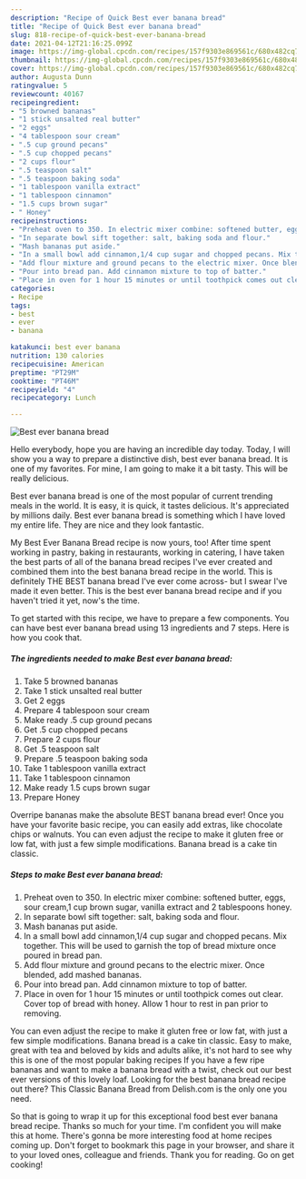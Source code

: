 ```yaml
---
description: "Recipe of Quick Best ever banana bread"
title: "Recipe of Quick Best ever banana bread"
slug: 818-recipe-of-quick-best-ever-banana-bread
date: 2021-04-12T21:16:25.099Z
image: https://img-global.cpcdn.com/recipes/157f9303e869561c/680x482cq70/best-ever-banana-bread-recipe-main-photo.jpg
thumbnail: https://img-global.cpcdn.com/recipes/157f9303e869561c/680x482cq70/best-ever-banana-bread-recipe-main-photo.jpg
cover: https://img-global.cpcdn.com/recipes/157f9303e869561c/680x482cq70/best-ever-banana-bread-recipe-main-photo.jpg
author: Augusta Dunn
ratingvalue: 5
reviewcount: 40167
recipeingredient:
- "5 browned bananas"
- "1 stick unsalted real butter"
- "2 eggs"
- "4 tablespoon sour cream"
- ".5 cup ground pecans"
- ".5 cup chopped pecans"
- "2 cups flour"
- ".5 teaspoon salt"
- ".5 teaspoon baking soda"
- "1 tablespoon vanilla extract"
- "1 tablespoon cinnamon"
- "1.5 cups brown sugar"
- " Honey"
recipeinstructions:
- "Preheat oven to 350. In electric mixer combine: softened butter, eggs, sour cream,1 cup brown sugar, vanilla extract and 2 tablespoons honey."
- "In separate bowl sift together: salt, baking soda and flour."
- "Mash bananas put aside."
- "In a small bowl add cinnamon,1/4 cup sugar and chopped pecans. Mix together. This will be used to garnish the top of bread mixture once poured in bread pan."
- "Add flour mixture and ground pecans to the electric mixer. Once blended, add mashed bananas."
- "Pour into bread pan. Add cinnamon mixture to top of batter."
- "Place in oven for 1 hour 15 minutes or until toothpick comes out clear. Cover top of bread with honey. Allow 1 hour to rest in pan prior to removing."
categories:
- Recipe
tags:
- best
- ever
- banana

katakunci: best ever banana 
nutrition: 130 calories
recipecuisine: American
preptime: "PT29M"
cooktime: "PT46M"
recipeyield: "4"
recipecategory: Lunch

---
```



![Best ever banana bread](https://img-global.cpcdn.com/recipes/157f9303e869561c/680x482cq70/best-ever-banana-bread-recipe-main-photo.jpg)

Hello everybody, hope you are having an incredible day today. Today, I will show you a way to prepare a distinctive dish, best ever banana bread. It is one of my favorites. For mine, I am going to make it a bit tasty. This will be really delicious.

Best ever banana bread is one of the most popular of current trending meals in the world. It is easy, it is quick, it tastes delicious. It's appreciated by millions daily. Best ever banana bread is something which I have loved my entire life. They are nice and they look fantastic.

My Best Ever Banana Bread recipe is now yours, too! After time spent working in pastry, baking in restaurants, working in catering, I have taken the best parts of all of the banana bread recipes I&#39;ve ever created and combined them into the best banana bread recipe in the world. This is definitely THE BEST banana bread I&#39;ve ever come across- but I swear I&#39;ve made it even better. This is the best ever banana bread recipe and if you haven&#39;t tried it yet, now&#39;s the time.


To get started with this recipe, we have to prepare a few components. You can have best ever banana bread using 13 ingredients and 7 steps. Here is how you cook that.

<!--inarticleads1-->

##### The ingredients needed to make Best ever banana bread:

1. Take 5 browned bananas
1. Take 1 stick unsalted real butter
1. Get 2 eggs
1. Prepare 4 tablespoon sour cream
1. Make ready .5 cup ground pecans
1. Get .5 cup chopped pecans
1. Prepare 2 cups flour
1. Get .5 teaspoon salt
1. Prepare .5 teaspoon baking soda
1. Take 1 tablespoon vanilla extract
1. Take 1 tablespoon cinnamon
1. Make ready 1.5 cups brown sugar
1. Prepare  Honey


Overripe bananas make the absolute BEST banana bread ever! Once you have your favorite basic recipe, you can easily add extras, like chocolate chips or walnuts. You can even adjust the recipe to make it gluten free or low fat, with just a few simple modifications. Banana bread is a cake tin classic. 

<!--inarticleads2-->

##### Steps to make Best ever banana bread:

1. Preheat oven to 350. In electric mixer combine: softened butter, eggs, sour cream,1 cup brown sugar, vanilla extract and 2 tablespoons honey.
1. In separate bowl sift together: salt, baking soda and flour.
1. Mash bananas put aside.
1. In a small bowl add cinnamon,1/4 cup sugar and chopped pecans. Mix together. This will be used to garnish the top of bread mixture once poured in bread pan.
1. Add flour mixture and ground pecans to the electric mixer. Once blended, add mashed bananas.
1. Pour into bread pan. Add cinnamon mixture to top of batter.
1. Place in oven for 1 hour 15 minutes or until toothpick comes out clear. Cover top of bread with honey. Allow 1 hour to rest in pan prior to removing.


You can even adjust the recipe to make it gluten free or low fat, with just a few simple modifications. Banana bread is a cake tin classic. Easy to make, great with tea and beloved by kids and adults alike, it&#39;s not hard to see why this is one of the most popular baking recipes If you have a few ripe bananas and want to make a banana bread with a twist, check out our best ever versions of this lovely loaf. Looking for the best banana bread recipe out there? This Classic Banana Bread from Delish.com is the only one you need. 

So that is going to wrap it up for this exceptional food best ever banana bread recipe. Thanks so much for your time. I'm confident you will make this at home. There's gonna be more interesting food at home recipes coming up. Don't forget to bookmark this page in your browser, and share it to your loved ones, colleague and friends. Thank you for reading. Go on get cooking!
